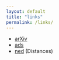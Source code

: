 ```yaml
---
layout: default
title: "links"
permalink: /links/ 
---
```


* [arXiv](https://arxiv.org/)
* [ads](https://ui.adsabs.harvard.edu/)
* [ned](https://ned.ipac.caltech.edu/byname) (Distances)




